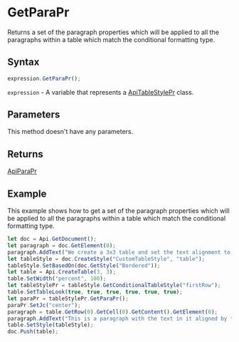# GetParaPr

Returns a set of the paragraph properties which will be applied to all the paragraphs within a table which match the conditional formatting type.

## Syntax

```javascript
expression.GetParaPr();
```

`expression` - A variable that represents a [ApiTableStylePr](../ApiTableStylePr.md) class.

## Parameters

This method doesn't have any parameters.

## Returns

[ApiParaPr](../../ApiParaPr/ApiParaPr.md)

## Example

This example shows how to get a set of the paragraph properties which will be applied to all the paragraphs within a table which match the conditional formatting type.

```javascript editor-
let doc = Api.GetDocument();
let paragraph = doc.GetElement(0);
paragraph.AddText("We create a 3x3 table and set the text alignment to center for row #1:");
let tableStyle = doc.CreateStyle("CustomTableStyle", "table");
tableStyle.SetBasedOn(doc.GetStyle("Bordered"));
let table = Api.CreateTable(3, 3);
table.SetWidth("percent", 100);
let tableStylePr = tableStyle.GetConditionalTableStyle("firstRow");
table.SetTableLook(true, true, true, true, true, true);
let paraPr = tableStylePr.GetParaPr();
paraPr.SetJc("center");
paragraph = table.GetRow(0).GetCell(0).GetContent().GetElement(0);
paragraph.AddText("This is a paragraph with the text in it aligned by the center.");
table.SetStyle(tableStyle);
doc.Push(table);
```
